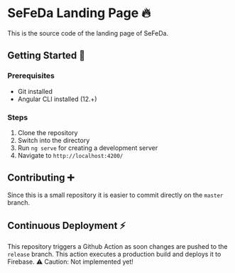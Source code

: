 # SeFeDa Landing Page 🔥

This is the source code of the landing page of SeFeDa.

## Getting Started 🚀
### Prerequisites
- Git installed
- Angular CLI installed (12.+)

### Steps
1. Clone the repository
2. Switch into the directory
3. Run `ng serve` for creating a development server
4. Navigate to `http://localhost:4200/`

## Contributing ➕
Since this is a small repository it is easier to commit directly on the `master` branch.

## Continuous Deployment ⚡
This repository triggers a Github Action as soon changes are pushed to the `release` branch. This action executes a production build and deploys it to Firebase.
⚠ Caution: Not implemented yet!
